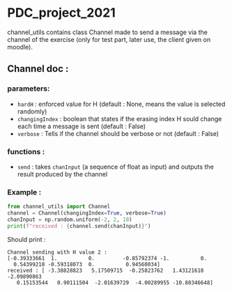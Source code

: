 # PDC_project_2021

channel_utils contains class Channel made to send a message via the channel of the exercise (only for test part, later use, the client given on moodle).

## Channel doc :

### parameters:

- ```hardH``` : enforced value for H (default : None, means the value is selected randomly)
- ```changingIndex``` : boolean that states if the erasing index H sould change each time a message is sent (default : False)
- ```verbose``` : Tells if the channel should be verbose or not (default : False)


### functions :

- ```send``` : takes ```chanInput``` (a sequence of float as input) and outputs the result produced by the channel

### Example :

```python
from channel_utils import Channel
channel = Channel(changingIndex=True, verbose=True)
chanInput = np.random.uniform(-2, 2, 10)
print(f"received : {channel.send(chanInput)}")
```

Should print : 

```
Channel sending with H value 2 :
[-0.39333661  1.          0.         -0.85792374 -1.          0.
  0.54399218 -0.59318073  0.          0.94560034]
received : [ -3.38828823   5.17509715  -0.25823762   1.43121618  -2.09890863
   0.15153544   0.90111504  -2.01639729  -4.00289955 -10.80346648]
```   





